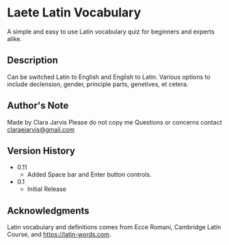 # Laete Latin Vocabulary

A simple and easy to use Latin vocabulary quiz for beginners and experts alike.

## Description

Can be switched Latin to English and English to Latin. Various options to include declension, gender, principle parts, genetives, et cetera. 


## Author's Note
 Made by Clara Jarvis
 Please do not copy me
 Questions or concerns contact claraejarvis@gmail.com

## Version History

* 0.11
    * Added Space bar and Enter button controls.
* 0.1
    * Initial Release


## Acknowledgments
 Latin vocabulary and definitions comes from Ecce Romani, Cambridge Latin Course, and https://latin-words.com.
